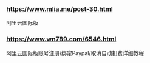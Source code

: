 
### https://www.mlia.me/post-30.html

阿里云国际版


### https://www.wn789.com/6546.html

阿里云国际版账号注册/绑定Paypal/取消自动扣费详细教程

